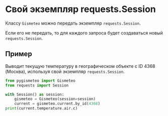 # Свой экземпляр requests.Session

Классу `Gismeteo` можно передать экземпляр `requests.Session`.

Если его не передать, то для каждого запроса будет создаваться новый `requests.Session`.

## Пример

Выводит текущую температуру в географическом объекте с ID 4368 (Москва), используя свой экземпляр `requests.Session`.

```python
from pygismeteo import Gismeteo
from requests import Session

with Session() as session:
    gismeteo = Gismeteo(session=session)
    current = gismeteo.current.by_id(4368)
print(current.temperature.air.c)
```
